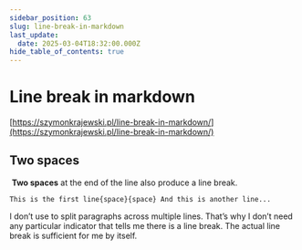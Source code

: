 ```yaml
---
sidebar_position: 63
slug: line-break-in-markdown
last_update:
  date: 2025-03-04T18:32:00.000Z
hide_table_of_contents: true
---
```


# Line break in markdown


[https://szymonkrajewski.pl/line-break-in-markdown/](https://szymonkrajewski.pl/line-break-in-markdown/)


## **Two spaces**


 **Two spaces** at the end of the line also produce a line break.


`This is the first line{space}{space}
And this is another line...`


I don’t use to split paragraphs across multiple lines. That’s why I don’t need any particular indicator that tells me there is a line break. The actual line break is sufficient for me by itself.



      